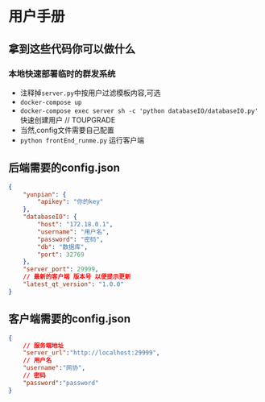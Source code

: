 # 用户手册

## 拿到这些代码你可以做什么

### 本地快速部署临时的群发系统

- 注释掉`server.py`中按用户过滤模板内容,可选
- `docker-compose up`
- `docker-compose exec server sh -c 'python databaseIO/databaseIO.py'` 快速创建用户 // TOUPGRADE
- 当然,config文件需要自己配置
- `python frontEnd_runme.py` 运行客户端

## 后端需要的config.json

```json
{
    "yunpian": {
        "apikey": "你的key"
    },
    "databaseIO": {
        "host": "172.18.0.1",
        "username": "用户名",
        "password": "密码",
        "db": "数据库",
        "port": 32769
    },
    "server_port": 29999,
    // 最新的客户端 版本号 以便提示更新
    "latest_qt_version": "1.0.0"
}
```

## 客户端需要的config.json

```json
{
    // 服务端地址
    "server_url":"http://localhost:29999",
    // 用户名
    "username":"网协",
    // 密码
    "password":"password"
}
```